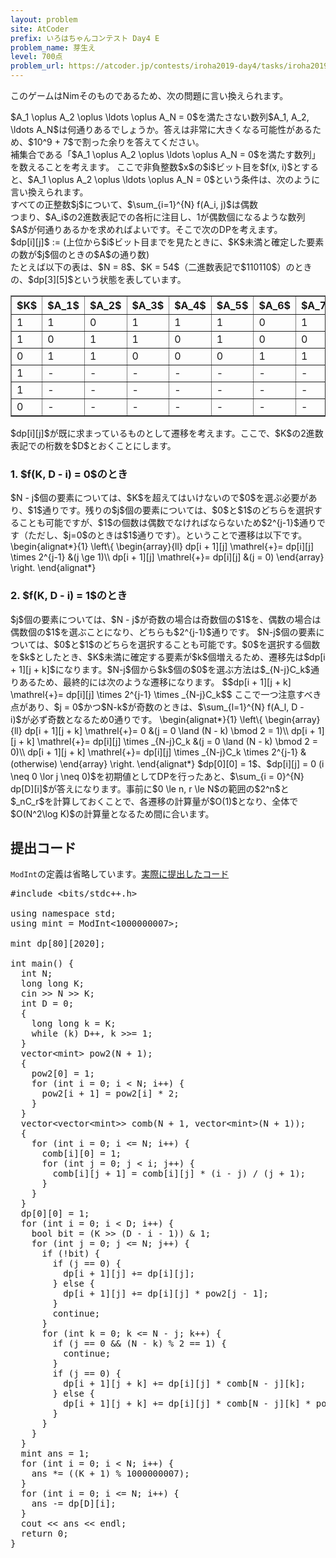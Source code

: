 ```yaml
---
layout: problem
site: AtCoder
prefix: いろはちゃんコンテスト Day4 E
problem_name: 芽生え
level: 700点
problem_url: https://atcoder.jp/contests/iroha2019-day4/tasks/iroha2019_day4_e
---
```

このゲームはNimそのものであるため、次の問題に言い換えられます。  
<div class="block">
  $A_1 \oplus A_2 \oplus \ldots \oplus A_N = 0$を満たさない数列$A_1, A_2, \ldots A_N$は何通りあるでしょうか。答えは非常に大きくなる可能性があるため、$10^9 + 7$で割った余りを答えてください。
</div>
補集合である「$A_1 \oplus A_2 \oplus \ldots \oplus A_N = 0$を満たす数列」を数えることを考えます。  
ここで非負整数$x$の$i$ビット目を$f(x, i)$とすると、$A_1 \oplus A_2 \oplus \ldots \oplus A_N = 0$という条件は、次のように言い換えられます。  
<div class="block">すべての正整数$j$について、$\sum_{i=1}^{N} f(A_i, j)$は偶数</div>
つまり、$A_i$の2進数表記での各桁に注目し、1が偶数個になるような数列$A$が何通りあるかを求めればよいです。そこで次のDPを考えます。  
<div class="block">$dp[i][j]$ := (上位から$i$ビット目までを見たときに、$K$未満と確定した要素の数が$j$個のときの$A$の通り数)</div>
たとえば以下の表は、$N = 8$、$K = 54$（二進数表記で$110110$）のときの、$dp[3][5]$という状態を表しています。  
<div class="wrapping">
<table id="table" border="1">
  <tr>
    <th>$K$</th><th>$A_1$</th><th>$A_2$</th><th>$A_3$</th><th>$A_4$</th><th>$A_5$</th><th>$A_6$</th><th>$A_7$</th><th>$A_8$</th>
  </tr>
  <tr>
    <td>1</td><td>1</td><td>0</td><td class="same">1</td><td>1</td><td class="same">1</td><td>0</td><td>1</td><td class="same">1</td>
  </tr>
  <tr>
    <td>1</td><td>0</td><td>1</td><td class="same">1</td><td>0</td><td class="same">1</td><td>0</td><td>0</td><td class="same">1</td>
  </tr>
  <tr>
    <td>0</td><td>1</td><td>1</td><td class="same">0</td><td>0</td><td class="same">0</td><td>1</td><td>1</td><td class="same">0</td>
  </tr>
  <tr>
    <td>1</td><td>-</td><td>-</td><td>-</td><td>-</td><td>-</td><td>-</td><td>-</td><td>-</td>
  </tr>
  <tr>
    <td>1</td><td>-</td><td>-</td><td>-</td><td>-</td><td>-</td><td>-</td><td>-</td><td>-</td>
  </tr>
  <tr>
    <td>0</td><td>-</td><td>-</td><td>-</td><td>-</td><td>-</td><td>-</td><td>-</td><td>-</td>
  </tr>
</table>
</div>
$dp[i][j]$が既に求まっているものとして遷移を考えます。ここで、$K$の2進数表記での桁数を$D$とおくことにします。  
<h3>1. $f(K, D - i) = 0$のとき</h3>
$N - j$個の要素については、$K$を超えてはいけないので$0$を選ぶ必要があり、$1$通りです。残りの$j$個の要素については、$0$と$1$のどちらを選択することも可能ですが、$1$の個数は偶数でなければならないため$2^{j-1}$通りです（ただし、$j=0$のときは$1$通りです）。ということで遷移は以下です。  
\begin{alignat*}{1}
\left\{
\begin{array}{ll}
dp[i + 1][j] \mathrel{+}= dp[i][j] \times 2^{j-1} &(j \ge 1)\\
dp[i + 1][j] \mathrel{+}= dp[i][j] &(j = 0)
\end{array}
\right.
\end{alignat*}
<h3>2. $f(K, D - i) = 1$のとき</h3>
$j$個の要素については、$N - j$が奇数の場合は奇数個の$1$を、偶数の場合は偶数個の$1$を選ぶことになり、どちらも$2^{j-1}$通りです。  
$N-j$個の要素については、$0$と$1$のどちらを選択することも可能です。$0$を選択する個数を$k$としたとき、$K$未満に確定する要素が$k$個増えるため、遷移先は$dp[i + 1][j + k]$になります。$N-j$個から$k$個の$0$を選ぶ方法は$_{N-j}C_k$通りあるため、最終的には次のような遷移になります。  
$$dp[i + 1][j + k] \mathrel{+}= dp[i][j] \times 2^{j-1} \times _{N-j}C_k$$
ここで一つ注意すべき点があり、$j = 0$かつ$N-k$が奇数のときは、$\sum_{l=1}^{N} f(A_l, D - i)$が必ず奇数となるため0通りです。  
\begin{alignat*}{1}
\left\{
\begin{array}{ll}
dp[i + 1][j + k] \mathrel{+}= 0 &(j = 0 \land (N - k) \bmod 2 = 1)\\
dp[i + 1][j + k] \mathrel{+}= dp[i][j] \times _{N-j}C_k &(j = 0 \land (N - k) \bmod 2 = 0)\\
dp[i + 1][j + k] \mathrel{+}= dp[i][j] \times _{N-j}C_k \times 2^{j-1} &(otherwise)
\end{array}
\right.
\end{alignat*}
$dp[0][0] = 1$、$dp[i][j] = 0 (i \neq 0 \lor j \neq 0)$を初期値としてDPを行ったあと、$\sum_{i = 0}^{N} dp[D][i]$が答えになります。事前に$0 \le n, r \le N$の範囲の$2^n$と$_nC_r$を計算しておくことで、各遷移の計算量が$O(1)$となり、全体で$O(N^2\log K)$の計算量となるため間に合います。  

## 提出コード

  `ModInt`の定義は省略しています。<a target="_blank" href="https://atcoder.jp/contests/iroha2019-day4/submissions/5440144">実際に提出したコード</a>
<pre class="prettyprint linenums:1 lang-cpp">
#include &lt;bits/stdc++.h&gt;

using namespace std;
using mint = ModInt&lt;1000000007&gt;;

mint dp[80][2020];

int main() {
  int N;
  long long K;
  cin &gt;&gt; N &gt;&gt; K;
  int D = 0;
  {
    long long k = K;
    while (k) D++, k &gt;&gt;= 1;
  }
  vector&lt;mint&gt; pow2(N + 1);
  {
    pow2[0] = 1;
    for (int i = 0; i &lt; N; i++) {
      pow2[i + 1] = pow2[i] * 2;
    }
  }
  vector&lt;vector&lt;mint&gt;&gt; comb(N + 1, vector&lt;mint&gt;(N + 1));
  {
    for (int i = 0; i &lt;= N; i++) {
      comb[i][0] = 1;
      for (int j = 0; j &lt; i; j++) {
        comb[i][j + 1] = comb[i][j] * (i - j) / (j + 1);
      }
    }
  }
  dp[0][0] = 1;
  for (int i = 0; i &lt; D; i++) {
    bool bit = (K &gt;&gt; (D - i - 1)) & 1;
    for (int j = 0; j &lt;= N; j++) {
      if (!bit) {
        if (j == 0) {
          dp[i + 1][j] += dp[i][j];
        } else {
          dp[i + 1][j] += dp[i][j] * pow2[j - 1];
        }
        continue;
      }
      for (int k = 0; k &lt;= N - j; k++) {
        if (j == 0 && (N - k) % 2 == 1) {
          continue;
        }
        if (j == 0) {
          dp[i + 1][j + k] += dp[i][j] * comb[N - j][k];
        } else {
          dp[i + 1][j + k] += dp[i][j] * comb[N - j][k] * pow2[j - 1];
        }
      }
    }
  }
  mint ans = 1;
  for (int i = 0; i &lt; N; i++) {
    ans *= ((K + 1) % 1000000007);
  }
  for (int i = 0; i &lt;= N; i++) {
    ans -= dp[D][i];
  }
  cout &lt;&lt; ans &lt;&lt; endl;
  return 0;
}
</pre>
